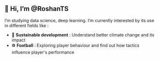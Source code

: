 ## 👋 Hi, I’m @RoshanTS
I’m studying data science, deep learning. I’m currently interested by its use in different fields like : 
- 🌱 **Sustainable development** : Understand better climate change and its impact 
- :soccer: **Football** : Exploring player behaviour and find out how tactics influence player's performance



<!---
RoshanTS/RoshanTS is a ✨ special ✨ repository because its `README.md` (this file) appears on your GitHub profile.
You can click the Preview link to take a look at your changes.
--->
